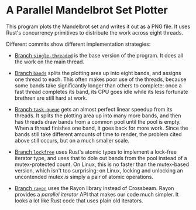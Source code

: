 # A Parallel Mandelbrot Set Plotter

This program plots the Mandelbrot set and writes it out as a PNG file. It uses Rust's concurrency primitives to distribute the work across eight threads.

Different commits show different implementation strategies:

*   [Branch `single-threaded`](https://github.com/jorendorff/rust-mandelbrot/blob/single-threaded/src/main.rs)
    is the base version of the program. It does all the work on the main
    thread.

*   [Branch `bands`](https://github.com/jorendorff/rust-mandelbrot/commit/bands)
    splits the plotting area up into eight bands, and assigns one thread
    to each.  This often makes poor use of the threads, because some
    bands take significantly longer than others to complete: once a fast
    thread completes its band, its CPU goes idle while its less
    fortunate brethren are still hard at work.

*   [Branch `task-queue`](https://github.com/jorendorff/rust-mandelbrot/commit/task-queue)
    gets an almost perfect linear speedup from its threads. It splits
    the plotting area up into many more bands, and then has threads draw
    bands from a common pool until the pool is empty. When a thread
    finishes one band, it goes back for more work. Since the bands still
    take different amounts of time to render, the problem cited above
    still occurs, but on a much smaller scale.

*   [Branch `lockfree`](https://github.com/jorendorff/rust-mandelbrot/commit/lockfree)
    uses Rust's atomic types to implement a lock-free iterator type, and
    uses that to dole out bands from the pool instead of a
    mutex-protected count. On Linux, this is no faster than the
    mutex-based version, which isn't too surprising: on Linux, locking
    and unlocking an uncontended mutex *is* simply a pair of atomic
    operations.

*   [Branch `rayon`](https://github.com/jorendorff/rust-mandelbrot/commit/rayon)
    uses the Rayon library instead of Crossbeam. Rayon provides a
    *parallel iterator* API that makes our code much simpler.  It looks
    a lot like Rust code that uses plain old iterators.
